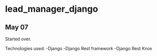 # lead_manager_django

## May 07

Started over.

Technologies used:
-Django
-Django Rest framework
-Django Rest Knox
